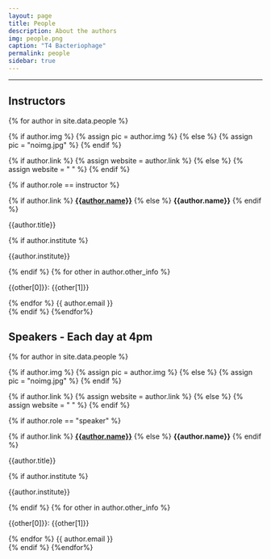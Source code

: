 ```yaml
---
layout: page
title: People
description: About the authors
img: people.png 
caption: "T4 Bacteriophage"
permalink: people
sidebar: true
---
```


---


<!--
This page autogenerates a list of the people provided in the people.yaml file
in the _data folder. Do not touch the code below unless you have an idea of what
you're doing, or it will break the display of the authors. 
-->


## Instructors
<!-- Loop through each author in the data file -->
{% for author in site.data.people %}
<!-- Define a new "article" environment, which is the object with author info -->
<article class="post">

<!-- Determine if an image is provided for the author, if not use a silhouette -->
{% if author.img %}
{% assign pic = author.img %}
{% else %}
{% assign pic = "noimg.jpg" %}
{% endif %}

<!-- Determine if a website is associated with the author, if not use a blank-->
{% if author.link %}
{% assign website = author.link %}
{% else %}
{% assign website = " " %}
{% endif %}

<!-- Populate the author fields --> 
{% if author.role == instructor %}
 <a class="post-thumbnail" style="background-image: url({{site.baseurl}}/assets/img/people/{{pic}})" href="{{website}}"></a>

<!-- Populate the author environment with the information -->
<div class="post-content">
{% if author.link %}
<a href="{{author.link}}"><b class="post-title">{{author.name}}</b></a>
{% else %}
<b class="post-title">{{author.name}}</b>
{% endif %}
<p>{{author.title}}</p>
{% if author.institute %}
<p>{{author.institute}}</p>
{% endif %}
{% for other in author.other_info %}
<p>{{other[0]}}: {{other[1]}}</p>
{% endfor %}
{{ author.email }}
</div>
</article>
{% endif %}
{%endfor%}


## Speakers - Each day at 4pm
<!-- Loop through each author in the data file -->
{% for author in site.data.people %}
<!-- Define a new "article" environment, which is the object with author info -->
<article class="post">

<!-- Determine if an image is provided for the author, if not use a silhouette -->
{% if author.img %}
{% assign pic = author.img %}
{% else %}
{% assign pic = "noimg.jpg" %}
{% endif %}

<!-- Determine if a website is associated with the author, if not use a blank-->
{% if author.link %}
{% assign website = author.link %}
{% else %}
{% assign website = " " %}
{% endif %}

<!-- Populate the author fields --> 
{% if author.role == "speaker" %}
 <a class="post-thumbnail" style="background-image: url({{site.baseurl}}/assets/img/people/{{pic}})" href="{{website}}"></a>

<!-- Populate the author environment with the information -->
<div class="post-content">
{% if author.link %}
<a href="{{author.link}}"><b class="post-title">{{author.name}}</b></a>
{% else %}
<b class="post-title">{{author.name}}</b>
{% endif %}
<p>{{author.title}}</p>
{% if author.institute %}
<p>{{author.institute}}</p>
{% endif %}
{% for other in author.other_info %}
<p>{{other[0]}}: {{other[1]}}</p>
{% endfor %}
{{ author.email }}
</div>
</article>
{% endif %}
{%endfor%}
